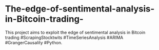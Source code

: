 # The-edge-of-sentimental-analysis-in-Bitcoin-trading-
This project aims to exploit the edge of sentimental analysis in Bitcoin trading #ScrapingStocktwits #TimeSeriesAnalysis #ARIMA #GrangerCausality #Python.
